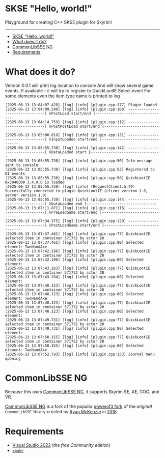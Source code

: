 # SKSE "Hello, world!"

Playground for creating C++ SKSE plugin for Skyrim!

---

- [SKSE "Hello, world!"](#skse-hello-world)
- [What does it do?](#what-does-it-do)
- [CommonLibSSE NG](#commonlibsse-ng)
- [Requirements](#requirements)

# What does it do?

Version 0.0.1 will print log location to console
And will show several game events.
If available - it will try to register to QuickLootIE Select event
For some elements even the item type name is printed to log

```
[2025-06-13 13:04:07.428] [log] [info] [plugin.cpp:177] Plugin loaded
[2025-06-13 13:04:09.580] [log] [info] [plugin.cpp:108] --------------------------------[ kPostLoad start/end ]--------------------------------
[2025-06-13 13:04:14.759] [log] [info] [plugin.cpp:112] --------------------------------[ kPostPostLoad start/end ]--------------------------------
[2025-06-13 13:05:00.018] [log] [info] [plugin.cpp:131] --------------------------------[ kInputLoaded start/end ]--------------------------------
[2025-06-13 13:05:55.730] [log] [info] [plugin.cpp:142] --------------------------------[ kDataLoaded start ]--------------------------------
[2025-06-13 13:05:55.730] [log] [info] [plugin.cpp:50] Info message sent to console
[2025-06-13 13:05:55.730] [log] [info] [plugin.cpp:53] Registered to UI events
[2025-06-13 13:05:55.730] [log] [info] [plugin.cpp:58] QuickLootIE  0x3040000 3.4.0.0 is loaded
[2025-06-13 13:05:55.730] [log] [info] [RequestClient.h:49] Successfully connected to plugin QuickLootIE (client version 1.0, server version 1.0)
[2025-06-13 13:05:55.730] [log] [info] [plugin.cpp:144] --------------------------------[ kDataLoaded end ]--------------------------------
[2025-06-13 13:07:11.871] [log] [info] [plugin.cpp:116] --------------------------------[ kPreLoadGame start/end ]--------------------------------
[2025-06-13 13:07:34.375] [log] [info] [plugin.cpp:120] --------------------------------[ kPostLoadGame start/end ]--------------------------------
[2025-06-13 13:07:37.461] [log] [info] [plugin.cpp:77] QuickLootIE selected item in container 571732 by actor 20
[2025-06-13 13:07:37.461] [log] [info] [plugin.cpp:80] Selected element: TwoHandAxe
[2025-06-13 13:07:42.196] [log] [info] [plugin.cpp:77] QuickLootIE selected item in container 571732 by actor 20
[2025-06-13 13:07:42.196] [log] [info] [plugin.cpp:80] Selected element: 
[2025-06-13 13:07:43.283] [log] [info] [plugin.cpp:77] QuickLootIE selected item in container 571732 by actor 20
[2025-06-13 13:07:43.284] [log] [info] [plugin.cpp:80] Selected element: 
[2025-06-13 13:07:48.123] [log] [info] [plugin.cpp:77] QuickLootIE selected item in container 571732 by actor 20
[2025-06-13 13:07:48.123] [log] [info] [plugin.cpp:80] Selected element: TwoHandAxe
[2025-06-13 13:07:48.123] [log] [info] [plugin.cpp:77] QuickLootIE selected item in container 571732 by actor 20
[2025-06-13 13:07:48.123] [log] [info] [plugin.cpp:80] Selected element: 
[2025-06-13 13:07:49.731] [log] [info] [plugin.cpp:77] QuickLootIE selected item in container 571732 by actor 20
[2025-06-13 13:07:49.731] [log] [info] [plugin.cpp:80] Selected element: 
[2025-06-13 13:07:50.155] [log] [info] [plugin.cpp:77] QuickLootIE selected item in container 571732 by actor 20
[2025-06-13 13:07:50.155] [log] [info] [plugin.cpp:80] Selected element: TwoHandAxe
[2025-06-13 13:07:52.793] [log] [info] [plugin.cpp:153] Journal menu opening
```

# CommonLibSSE NG

Because this uses [CommonLibSSE NG](https://github.com/CharmedBaryon/CommonLibSSE-NG), it supports Skyrim SE, AE, GOG, and VR.

[CommonLibSSE NG](https://github.com/CharmedBaryon/CommonLibSSE-NG) is a fork of the popular [powerof3 fork](https://github.com/powerof3/CommonLibSSE) of the _original_ `CommonLibSSE` library created by [Ryan McKenzie](https://github.com/Ryan-rsm-McKenzie) in [2018](https://github.com/Ryan-rsm-McKenzie/CommonLibSSE/commit/224773c424bdb8e36c761810cdff0fcfefda5f4a).

# Requirements

- [Visual Studio 2022](https://visualstudio.microsoft.com/) (_the free Community edition_)
- [`xmake`](https://xmake.io/)


